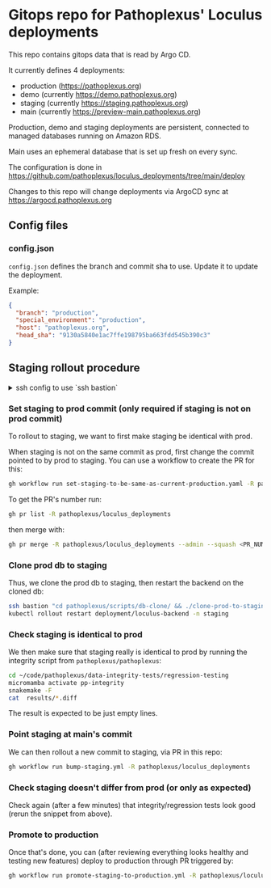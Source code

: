 # Gitops repo for Pathoplexus' Loculus deployments

This repo contains gitops data that is read by Argo CD.

It currently defines 4 deployments:

- production (https://pathoplexus.org)
- demo (currently https://demo.pathoplexus.org)
- staging (currently https://staging.pathoplexus.org)
- main (currently https://preview-main.pathoplexus.org)

Production, demo and staging deployments are persistent, connected to managed databases running on Amazon RDS.

Main uses an ephemeral database that is set up fresh on every sync.

The configuration is done in https://github.com/pathoplexus/loculus_deployments/tree/main/deploy

Changes to this repo will change deployments via ArgoCD sync at https://argocd.pathoplexus.org

## Config files

### config.json

`config.json` defines the branch and commit sha to use. Update it to update the deployment.

Example:

```json
{
  "branch": "production",
  "special_environment": "production",
  "host": "pathoplexus.org",
  "head_sha": "9130a5840e1ac7ffe198795ba663fdd545b390c3"
}
```

## Staging rollout procedure

<details>
<summary>ssh config to use `ssh bastion`</summary>
```
Host bastion
  HostName XXX.XXX.XXX.XXX
  User ec2-user
  IdentityFile YOUR_PATH_TO_KEY.pem
```
</details>

### Set staging to prod commit (only required if staging is not on prod commit)

To rollout to staging, we want to first make staging be identical with prod. 

When staging is not on the same commit as prod, first change the commit pointed to by prod to staging. You can use a workflow to create the PR for this:

```sh
gh workflow run set-staging-to-be-same-as-current-production.yaml -R pathoplexus/loculus_deployments
```

To get the PR's number run:

```sh
gh pr list -R pathoplexus/loculus_deployments
```

then merge with:

```sh
gh pr merge -R pathoplexus/loculus_deployments --admin --squash <PR_NUMBER>
```

### Clone prod db to staging

Thus, we clone the prod db to staging, then restart the backend on the cloned db:

```sh
ssh bastion "cd pathoplexus/scripts/db-clone/ && ./clone-prod-to-staging.sh"
kubectl rollout restart deployment/loculus-backend -n staging
```

### Check staging is identical to prod

We then make sure that staging really is identical to prod by running the integrity script from `pathoplexus/pathoplexus`:

```sh
cd ~/code/pathoplexus/data-integrity-tests/regression-testing
micromamba activate pp-integrity
snakemake -F
cat  results/*.diff
```

The result is expected to be just empty lines.

### Point staging at main's commit

We can then rollout a new commit to staging, via PR in this repo:

```sh
gh workflow run bump-staging.yml -R pathoplexus/loculus_deployments
```

### Check staging doesn't differ from prod (or only as expected)

Check again (after a few minutes) that integrity/regression tests look good (rerun the snippet from above).

### Promote to production

Once that's done, you can (after reviewing everything looks healthy and testing new features) deploy to production through PR triggered by:

```sh
gh workflow run promote-staging-to-production.yml -R pathoplexus/loculus_deployments
```
